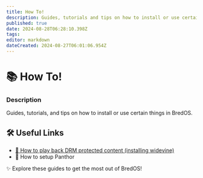 ```yaml
---
title: How To!
description: Guides, tutorials and tips on how to install or use certain things in BredOS
published: true
date: 2024-08-28T06:28:10.398Z
tags: 
editor: markdown
dateCreated: 2024-08-27T06:01:06.954Z
---
```


# 📚 How To!

### **Description**

Guides, tutorials, and tips on how to install or use certain things in BredOS.

## 🛠️ Useful Links

-   [🎥 How to play back DRM protected content (installing widevine)](/en/how-to/widevine-watch-drm-content)
-   🐾 How to setup Panthor

✨ Explore these guides to get the most out of BredOS!